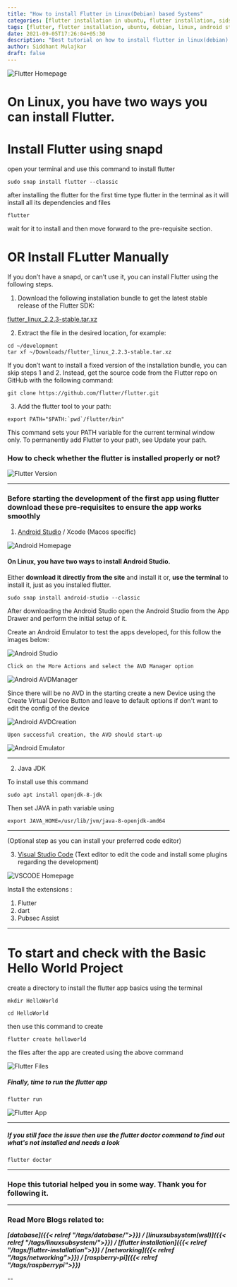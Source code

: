 ```yaml
---
title: "How to install Flutter in Linux(Debian) based Systems"
categories: [flutter installation in ubuntu, flutter installation, sidsblog]
tags: [flutter, flutter installation, ubuntu, debian, linux, android studio, sidsblog]
date: 2021-09-05T17:26:04+05:30
description: "Best tutorial on how to install flutter in linux(debian) based system like ubuntu, popos, mint etc. Follow the steps to install flutter properly."
author: Siddhant Mulajkar
draft: false
---
```



![Flutter Homepage](/images/flutterimgs/flutterbn.png)

# On Linux, you have two ways you can install Flutter.

# Install Flutter using snapd

open your terminal and use this command to install flutter

```
sudo snap install flutter --classic
```

after installing the flutter for the first time type flutter in the terminal as it will install all its dependencies and files


```
flutter
```

wait for it to install and then move forward to the pre-requisite section.

# OR Install FLutter Manually

If you don’t have a snapd, or can’t use it, you can install Flutter using the following steps.

1.  Download the following installation bundle to get the latest stable release of the Flutter SDK:

[flutter_linux_2.2.3-stable.tar.xz](https://storage.googleapis.com/flutter_infra_release/releases/stable/linux/flutter_linux_2.2.3-stable.tar.xz)

2.  Extract the file in the desired location, for example:

```
cd ~/development
tar xf ~/Downloads/flutter_linux_2.2.3-stable.tar.xz
```

If you don’t want to install a fixed version of the installation bundle, you can skip steps 1 and 2. Instead, get the source code from the Flutter repo on GitHub with the following command:

```
git clone https://github.com/flutter/flutter.git
```

3.  Add the flutter tool to your path:
```
export PATH="$PATH:`pwd`/flutter/bin"
```

This command sets your PATH variable for the current terminal window only. To permanently add Flutter to your path, see Update your path.

### How to check whether the flutter is installed properly or not?

![Flutter Version](/images/flutterimgs/flutterversionandpath.png)


---


### Before starting the development of the first app using flutter download these pre-requisites to ensure the app works smoothly

1.  [Android Studio](https://developer.android.com/studio) / Xcode (Macos specific) 

![Android Homepage](/images/flutterimgs/androidstd.png)

#### On Linux, you have two ways to install Android Studio.

Either **download it directly from the site** and install it or, **use the terminal** to install it, just as you installed flutter.

```
sudo snap install android-studio --classic
```

After downloading the Android Studio open the Android Studio from the App Drawer and perform the initial setup of it.

Create an Android Emulator to test the apps developed, for this follow the images below:

![Android Studio](/images/flutterimgs/androidstudio.png)

```
Click on the More Actions and select the AVD Manager option
```

![Android AVDManager](/images/flutterimgs/avdmanager.png)


Since there will be no AVD in the starting create a new Device using the Create Virtual Device Button and leave to default options if don't want to edit the config of the device


![Android AVDCreation](/images/flutterimgs/andvirtualdeviceconfig.png)

```
Upon successful creation, the AVD should start-up
```

![Android Emulator](/images/flutterimgs/androidemulator2.png)


---



2.  Java JDK

To install use this command

```
sudo apt install openjdk-8-jdk
```

Then set JAVA in path variable using

```
export JAVA_HOME=/usr/lib/jvm/java-8-openjdk-amd64
```

---

(Optional step as you can install your preferred code editor)


3.  [Visual Studio Code](https://code.visualstudio.com/) (Text editor to edit the code and install some plugins regarding the development)

![VSCODE Homepage](/images/flutterimgs/vscode.png)


Install the extensions :

1.  Flutter
2.  dart
3.  Pubsec Assist


---

# To start and check with the Basic Hello World Project

create a directory to install the flutter app basics using the terminal

```
mkdir HelloWorld
```

```
cd HelloWorld
```

then use this command to create

```
flutter create helloworld
```

the files after the app are created using the above command

![Flutter Files](/images/flutterimgs/flutterfilesaftercreating.png)


##### Finally, time to run the flutter app

```
flutter run
```

![Flutter App](/images/flutterimgs/androidemulatorapprun.png)


---


##### If you still face the issue then use the flutter doctor command to find out what's not installed and needs a look

```
flutter doctor
```

---


### Hope this tutorial helped you in some way. Thank you for following it.

---

### Read More Blogs related to:

***[database]({{< relref "/tags/database/">}}) / [linuxsubsystem(wsl)]({{< relref "/tags/linuxsubsystem/">}}) / [flutter installation]({{< relref "/tags/flutter-installation">}}) / [networking]({{< relref "/tags/networking">}}) / [raspberry-pi]({{< relref "/tags/raspberrypi">}})*** 

--